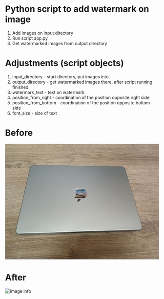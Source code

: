 # Python script to add watermark on image

1. Add images on input directory
2. Run script app.py
3. Get watermarked images from output directory

# Adjustments (script objects) 

1. input_directory - start directory, put images into
2. output_directory - get watermarked images there, after script running finished
3. watermark_text - text on watermark
4. position_from_right - coordination of the position opposite right side
5. position_from_bottom - coordination of the position opposite bottom side
6. font_size - size of text

# Before
![image info](input_directory/file_1.jpg)
# After
![image info](output_directory/file_1.png)
